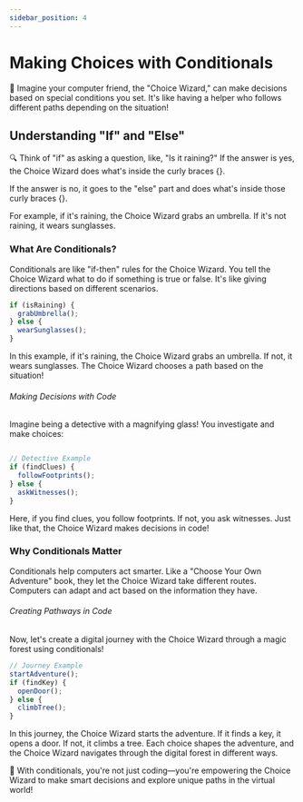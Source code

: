 ```yaml
---
sidebar_position: 4
---
```


# Making Choices with Conditionals

📖 Imagine your computer friend, the "Choice Wizard," can make decisions based on special conditions you set. It's like having a helper who follows different paths depending on the situation!


## Understanding "If" and "Else"

🔍 Think of "if" as asking a question, like, "Is it raining?" If the answer is yes, the Choice Wizard does what's inside the curly braces {}. 

If the answer is no, it goes to the "else" part and does what's inside those curly braces {}.

For example, if it's raining, the Choice Wizard grabs an umbrella. If it's not raining, it wears sunglasses.




### What Are Conditionals?

Conditionals are like "if-then" rules for the Choice Wizard. You tell the Choice Wizard what to do if something is true or false. It's like giving directions based on different scenarios.

```javascript
if (isRaining) {
  grabUmbrella();
} else {
  wearSunglasses();
}
```

In this example, if it's raining, the Choice Wizard grabs an umbrella. If not, it wears sunglasses. The Choice Wizard chooses a path based on the situation!

###### Making Decisions with Code

Imagine being a detective with a magnifying glass! You investigate and make choices:

```javascript

// Detective Example
if (findClues) {
  followFootprints();
} else {
  askWitnesses();
}
```

Here, if you find clues, you follow footprints. If not, you ask witnesses. Just like that, the Choice Wizard makes decisions in code!

### Why Conditionals Matter

Conditionals help computers act smarter. Like a "Choose Your Own Adventure" book, they let the Choice Wizard take different routes. Computers can adapt and act based on the information they have.

###### Creating Pathways in Code

Now, let's create a digital journey with the Choice Wizard through a magic forest using conditionals!

```javascript
// Journey Example
startAdventure();
if (findKey) {
  openDoor();
} else {
  climbTree();
}
```

In this journey, the Choice Wizard starts the adventure. If it finds a key, it opens a door. If not, it climbs a tree. Each choice shapes the adventure, and the Choice Wizard navigates through the digital forest in different ways.

🚀 With conditionals, you're not just coding—you're empowering the Choice Wizard to make smart decisions and explore unique paths in the virtual world!

